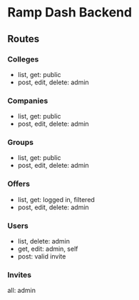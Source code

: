 # Ramp Dash Backend

## Routes

### Colleges

- list, get: public
- post, edit, delete: admin

### Companies

- list, get: public
- post, edit, delete: admin

### Groups

- list, get: public
- post, edit, delete: admin

### Offers

- list, get: logged in, filtered
- post, edit, delete: admin

### Users

- list, delete: admin
- get, edit: admin, self
- post: valid invite

### Invites

all: admin